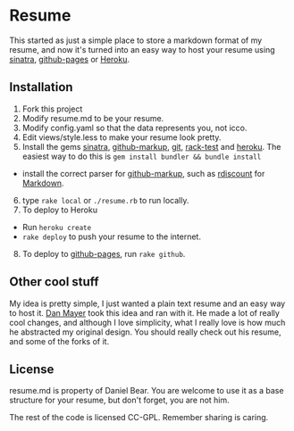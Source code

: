# Resume

This started as just a simple place to store a markdown format of my resume, and now it's turned into an easy way to host your resume using [sinatra][s], [github-pages][gp] or [Heroku][h].

[gp]: http://pages.github.com/
[h]: http://heroku.com/

## Installation

 1. Fork this project
 2. Modify resume.md to be your resume.
 3. Modify config.yaml so that the data represents you, not icco.
 4. Edit views/style.less to make your resume look pretty.
 5. Install the gems [sinatra][s], [github-markup][gm], [git][g], [rack-test][rt] and [heroku][h]. The easiest way to do this is `gem install bundler && bundle install`
   * install the correct parser for [github-markup][gm], such as [rdiscount][r] for [Markdown][md].
 6. type `rake local` or `./resume.rb` to run locally.
 7. To deploy to Heroku
   * Run `heroku create`
   * `rake deploy` to push your resume to the internet.
 8. To deploy to [github-pages][gp], run `rake github`.

[g]: http://github.com/schacon/ruby-git
[rt]: http://github.com/brynary/rack-test
[s]: http://www.sinatrarb.com/
[r]: http://github.com/rtomayko/rdiscount
[gm]: http://github.com/github/markup
[md]: http://en.wikipedia.org/wiki/Markdown

## Other cool stuff

My idea is pretty simple, I just wanted a plain text resume and an easy way to host it. [Dan Mayer][dm] took this idea and ran with it. He made a lot of really cool changes, and although I love simplicity, what I really love is how much he abstracted my original design. You should really check out his resume, and some of the forks of it.

[dm]: http://github.com/danmayer/Resume

## License

resume.md is property of Daniel Bear. You are welcome to use it as a base structure for your resume, but don't forget, you are not him.

The rest of the code is licensed CC-GPL. Remember sharing is caring.
